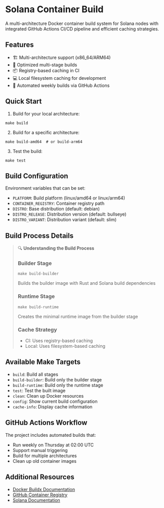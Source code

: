 # Solana Container Build

A multi-architecture Docker container build system for Solana nodes with integrated
GitHub Actions CI/CD pipeline and efficient caching strategies.

## Features

- 🏗️ Multi-architecture support (x86_64/ARM64)
- 🚀 Optimized multi-stage builds
- 📦 Registry-based caching in CI
- 💻 Local filesystem caching for development
- 🔄 Automated weekly builds via GitHub Actions

## Quick Start

1. Build for your local architecture:

```shell
make build
```

2. Build for a specific architecture:

```shell
make build-amd64  # or build-arm64
```

3. Test the build:

```shell
make test
```

## Build Configuration

Environment variables that can be set:

- `PLATFORM`: Build platform (linux/amd64 or linux/arm64)
- `CONTAINER_REGISTRY`: Container registry path
- `DISTRO`: Base distribution (default: debian)
- `DISTRO_RELEASE`: Distribution version (default: bullseye)
- `DISTRO_VARIANT`: Distribution variant (default: slim)

## Build Process Details

> 🔍 **Understanding the Build Process**
>
> ### Builder Stage
> ```shell
> make build-builder
> ```
> Builds the builder image with Rust and Solana build dependencies
>
> ### Runtime Stage
> ```shell
> make build-runtime
> ```
> Creates the minimal runtime image from the builder stage
>
> ### Cache Strategy
> - CI: Uses registry-based caching
> - Local: Uses filesystem-based caching

## Available Make Targets

- `build`: Build all stages
- `build-builder`: Build only the builder stage
- `build-runtime`: Build only the runtime stage
- `test`: Test the built image
- `clean`: Clean up Docker resources
- `config`: Show current build configuration
- `cache-info`: Display cache information

## GitHub Actions Workflow

The project includes automated builds that:
- Run weekly on Thursday at 02:00 UTC
- Support manual triggering
- Build for multiple architectures
- Clean up old container images

## Additional Resources

- [Docker Buildx Documentation](https://docs.docker.com/buildx/working-with-buildx/)
- [GitHub Container Registry](https://docs.github.com/en/packages/working-with-a-github-packages-registry/working-with-the-container-registry)
- [Solana Documentation](https://docs.solana.com/)
